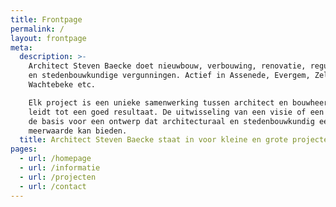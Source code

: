 ```yaml
---
title: Frontpage
permalink: /
layout: frontpage
meta:
  description: >-
    Architect Steven Baecke doet nieuwbouw, verbouwing, renovatie, regularisatie
    en stedenbouwkundige vergunningen. Actief in Assenede, Evergem, Zelzate,
    Wachtebeke etc.

    Elk project is een unieke samenwerking tussen architect en bouwheer, dat
    leidt tot een goed resultaat. De uitwisseling van een visie of een idee is
    de basis voor een ontwerp dat architecturaal en stedenbouwkundig een
    meerwaarde kan bieden. 
  title: Architect Steven Baecke staat in voor kleine en grote projecten.
pages:
  - url: /homepage
  - url: /informatie
  - url: /projecten
  - url: /contact
---
```


